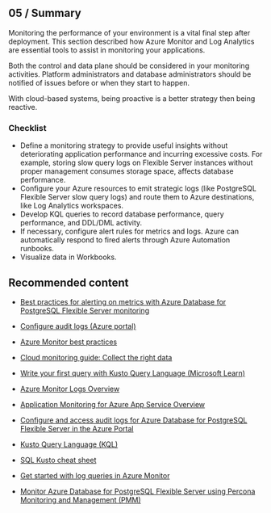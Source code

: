## 05 / Summary

Monitoring the performance of your environment is a vital final step after deployment. This section described how Azure Monitor and Log Analytics are essential tools to assist in monitoring your applications.

Both the control and data plane should be considered in your monitoring activities. Platform administrators and database administrators should be notified of issues before or when they start to happen.

With cloud-based systems, being proactive is a better strategy then being reactive.

### Checklist

- Define a monitoring strategy to provide useful insights without deteriorating application performance and incurring excessive costs. For example, storing slow query logs on Flexible Server instances without proper management consumes storage space, affects database performance.
- Configure your Azure resources to emit strategic logs (like PostgreSQL Flexible Server slow query logs) and route them to Azure destinations, like Log Analytics workspaces.
- Develop KQL queries to record database performance, query performance, and DDL/DML activity.
- If necessary, configure alert rules for metrics and logs. Azure can automatically respond to fired alerts through Azure Automation runbooks.
- Visualize data in Workbooks.

## Recommended content

- [Best practices for alerting on metrics with Azure Database for PostgreSQL Flexible Server monitoring](https://azure.microsoft.com/blog/best-practices-for-alerting-on-metrics-with-azure-database-for-PostgreSQL-monitoring/)

- [Configure audit logs (Azure portal)](https://learn.microsoft.com/azure/postgresql/flexible-server/concepts-audit)

- [Azure Monitor best practices](https://learn.microsoft.com/azure/azure-monitor/best-practices)

- [Cloud monitoring guide: Collect the right data](https://learn.microsoft.com/azure/cloud-adoption-framework/manage/monitor/data-collection)

- [Write your first query with Kusto Query Language (Microsoft Learn)](https://learn.microsoft.com/learn/modules/write-first-query-kusto-query-language/)

- [Azure Monitor Logs Overview](https://learn.microsoft.com/azure/azure-monitor/logs/data-platform-logs)

- [Application Monitoring for Azure App Service Overview](https://learn.microsoft.com/azure/azure-monitor/app/azure-web-apps)

- [Configure and access audit logs for Azure Database for PostgreSQL Flexible Server in the Azure Portal](https://learn.microsoft.com/azure/postgresql/flexible-server/howto-configure-audit-logs-portal)

- [Kusto Query Language (KQL)](https://learn.microsoft.com/azure/data-explorer/kusto/query/)

- [SQL Kusto cheat sheet](https://learn.microsoft.com/azure/data-explorer/kusto/query/sqlcheatsheet)
- [Get started with log queries in Azure Monitor](https://learn.microsoft.com/azure/azure-monitor/log-query/get-started-queries)

- [Monitor Azure Database for PostgreSQL Flexible Server using Percona Monitoring and Management (PMM)](https://docs.percona.com/percona-operator-for-postgresql/2.0/index.html)
